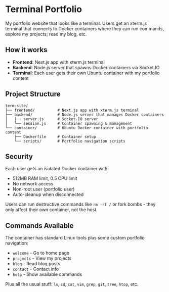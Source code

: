 # Terminal Portfolio

My portfolio website that looks like a terminal. Users get an xterm.js terminal that connects to Docker containers where they can run commands, explore my projects, read my blog, etc.

## How it works

- **Frontend**: Next.js app with xterm.js terminal
- **Backend**: Node.js server that spawns Docker containers via Socket.IO
- **Terminal**: Each user gets their own Ubuntu container with my portfolio content
## Project Structure

```
term-site/
├── frontend/          # Next.js app with xterm.js terminal
├── backend/           # Node.js server that manages Docker containers
│   ├── server.js      # Socket.IO server
│   └── session.js     # Container spawning & management
└── container/         # Ubuntu Docker container with portfolio content
    ├── Dockerfile     # Container setup
    └── scripts/       # Portfolio navigation scripts
```

## Security

Each user gets an isolated Docker container with:
- 512MB RAM limit, 0.5 CPU limit
- No network access
- Non-root user (portfolio user)
- Auto-cleanup when disconnected

Users can run destructive commands like `rm -rf /` or fork bombs - they only affect their own container, not the host.

## Commands Available

The container has standard Linux tools plus some custom portfolio navigation:
- `welcome` - Go to home page
- `projects` - View my projects
- `blog` - Read blog posts
- `contact` - Contact info
- `help` - Show available commands

Plus all the usual stuff: `ls`, `cd`, `cat`, `vim`, `grep`, `git`, `tree`, `htop`, etc.

